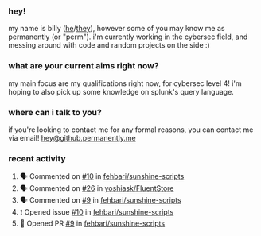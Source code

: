### hey!
my name is billy ([he](https://en.pronouns.page/he/him)/[they](https://en.pronouns.page/they/them)), however some of you may know me as permanently (or "perm"). i'm currently working in the cybersec field, and messing around with code and random projects on the side :)

### what are your current aims right now?
my main focus are my qualifications right now, for cybersec level 4! i'm hoping to also pick up some knowledge on splunk's query language.

### where can i talk to you?
if you're looking to contact me for any formal reasons, you can contact me via email! [hey@github.permanently.me](mailto:hey@github.permanently.me)

### recent activity
<!--START_SECTION:activity-->
1. 🗣 Commented on [#10](https://github.com/fehbari/sunshine-scripts/issues/10#issuecomment-2458332787) in [fehbari/sunshine-scripts](https://github.com/fehbari/sunshine-scripts)
2. 🗣 Commented on [#26](https://github.com/yoshiask/FluentStore/issues/26#issuecomment-2458284918) in [yoshiask/FluentStore](https://github.com/yoshiask/FluentStore)
3. 🗣 Commented on [#9](https://github.com/fehbari/sunshine-scripts/pull/9#issuecomment-2458145356) in [fehbari/sunshine-scripts](https://github.com/fehbari/sunshine-scripts)
4. ❗ Opened issue [#10](https://github.com/fehbari/sunshine-scripts/issues/10) in [fehbari/sunshine-scripts](https://github.com/fehbari/sunshine-scripts)
5. 💪 Opened PR [#9](https://github.com/fehbari/sunshine-scripts/pull/9) in [fehbari/sunshine-scripts](https://github.com/fehbari/sunshine-scripts)
<!--END_SECTION:activity-->
